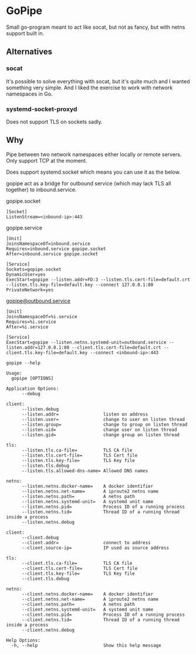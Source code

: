 # GoPipe

Small go-program meant to act like socat, but not as fancy, but with netns support built in.

## Alternatives

### socat

It's possible to solve everything with socat, but it's quite much and I wanted something very simple. And I liked the exercise to work with network namespaces in Go.

### systemd-socket-proxyd

Does not support TLS on sockets sadly.

## Why

Pipe between two network namespaces either locally or remote servers. Only support TCP at the moment.

Does support systemd.socket which means you can use it as the below.

gopipe act as a bridge for outbound service (which may lack TLS all together) to inbound.service.

gopipe.socket
```
[Socket]
ListenStream=<inbound-ip>:443
```

gopipe.service
```
[Unit]
JoinsNamespaceOf=inbound.service
Requires=inbound.service gopipe.socket
After=inbound.service gopipe.socket

[Service]
Sockets=gopipe.socket
DynamicUser=yes
ExecStart=gopipe --listen.addr=FD:3 --listen.tls.cert-file=default.crt --listen.tls.key-file=default.key --connect 127.0.0.1:80
PrivateNetwork=yes
```

gopipe@outbound.service
```
[Unit]
JoinsNamespaceOf=%i.service
Requires=%i.service
After=%i.service

[Service]
ExecStart=gopipe --listen.netns.systemd-unit=outbound.service --listen.addr=127.0.0.1:80 --client.tls.cert-file=default.crt --client.tls.key-file=default.key --connect <inbound-ip>:443
```

`gopipe --help`

```
Usage:
  gopipe [OPTIONS]

Application Options:
      --debug

client:
      --listen.debug
      --listen.addr=                 listen on address
      --listen.user=                 change to user on listen thread
      --listen.group=                change to group on listen thread
      --listen.uid=                  change user on listen thread
      --listen.gid=                  change group on listen thread

tls:
      --listen.tls.ca-file=          TLS CA file
      --listen.tls.cert-file=        TLS Cert file
      --listen.tls.key-file=         TLS Key file
      --listen.tls.debug
      --listen.tls.allowed-dns-name= Allowed DNS names

netns:
      --listen.netns.docker-name=    A docker identifier
      --listen.netns.net-name=       A iproute2 netns name
      --listen.netns.path=           A netns path
      --listen.netns.systemd-unit=   A systemd unit name
      --listen.netns.pid=            Process ID of a running process
      --listen.netns.tid=            Thread ID of a running thread inside a process
      --listen.netns.debug

client:
      --client.debug
      --client.addr=                 connect to address
      --client.source-ip=            IP used as source address

tls:
      --client.tls.ca-file=          TLS CA file
      --client.tls.cert-file=        TLS Cert file
      --client.tls.key-file=         TLS Key file
      --client.tls.debug

netns:
      --client.netns.docker-name=    A docker identifier
      --client.netns.net-name=       A iproute2 netns name
      --client.netns.path=           A netns path
      --client.netns.systemd-unit=   A systemd unit name
      --client.netns.pid=            Process ID of a running process
      --client.netns.tid=            Thread ID of a running thread inside a process
      --client.netns.debug

Help Options:
  -h, --help                         Show this help message

```

